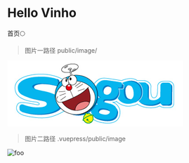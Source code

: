 # Hello Vinho

首页:full_moon:

>图片一路径 public/image/

![LOGO](./public/image/logo.jpg)

>图片二路径 .vuepress/public/image

<img :src="$withBase('/image/logo.jpg')" alt="foo">